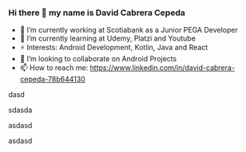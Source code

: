 ### Hi there 👋 my name is David Cabrera Cepeda

 - 🔭 I’m currently working at Scotiabank as a Junior PEGA Developer
 - 🌱 I’m currently learning at Udemy, Platzi and Youtube
 - ⚡ Interests: Android Development, Kotlin, Java and React
 - 👯 I’m looking to collaborate on Android Projects
 - 📫 How to reach me: https://www.linkedin.com/in/david-cabrera-cepeda-78b644130
<!--
**davidCabrera11/davidCabrera11** is a ✨ _special_ ✨ repository because its `README.md` (this file) appears on your GitHub profile.

Here are some ideas to get you started:

 🔭 I’m currently working at Scotiabank as a Junior PEGA Developer
 🌱 I’m currently learning at Udemy, Platzi and Youtube
 👯 I’m looking to collaborate on Android Projects
 📫 How to reach me: https://www.linkedin.com/in/david-cabrera-cepeda-78b644130
- ⚡ Fun fact: ...
-->
dasd

























































sdasda












asdasd










asdasd
